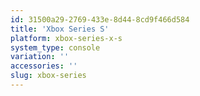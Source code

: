 ```yaml
---
id: 31500a29-2769-433e-8d44-8cd9f466d584
title: 'Xbox Series S'
platform: xbox-series-x-s
system_type: console
variation: ''
accessories: ''
slug: xbox-series
---
```

